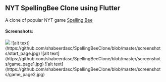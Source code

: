 NYT SpellingBee Clone using Flutter
------
A clone of popular NYT game [Spelling Bee](https://www.nytimes.com/puzzles/spelling-bee)

#### Screenshots:
<img src="[https://github.com/favicon.ico](https://github.com/shabeerdasc/SpellingBeeClone/blob/master/screenshots/start_page.jpg" width="48">
![alt text](https://github.com/shabeerdasc/SpellingBeeClone/blob/master/screenshots/start_page.jpg)
![alt text](https://github.com/shabeerdasc/SpellingBeeClone/blob/master/screenshots/game_page1.jpg) 
![alt text](https://github.com/shabeerdasc/SpellingBeeClone/blob/master/screenshots/game_page2.jpg)

